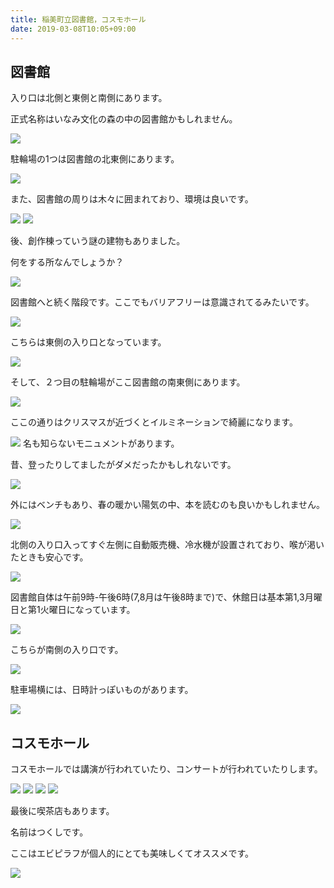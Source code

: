 ```yaml
---
title: 稲美町立図書館，コスモホール
date: 2019-03-08T10:05+09:00
---
```


## 図書館
入り口は北側と東側と南側にあります。

正式名称はいなみ文化の森の中の図書館かもしれません。

![](images/inami-library-cosmo-hall/20190303124344.jpg)

駐輪場の1つは図書館の北東側にあります。

![](images/inami-library-cosmo-hall/20190303124327.jpg)

また、図書館の周りは木々に囲まれており、環境は良いです。

![](images/inami-library-cosmo-hall/20190303124403.jpg)
![](images/inami-library-cosmo-hall/20190303124259.jpg)

後、創作棟っていう謎の建物もありました。

何をする所なんでしょうか？

![](images/inami-library-cosmo-hall/20190303124315.jpg)

図書館へと続く階段です。ここでもバリアフリーは意識されてるみたいです。

![](images/inami-library-cosmo-hall/20190303124354.jpg)

こちらは東側の入り口となっています。

![](images/inami-library-cosmo-hall/20190303124319.jpg)

そして、２つ目の駐輪場がここ図書館の南東側にあります。

![](images/inami-library-cosmo-hall/20190303124350.jpg)

ここの通りはクリスマスが近づくとイルミネーションで綺麗になります。

![](images/inami-library-cosmo-hall/20190303124413.jpg)
名も知らないモニュメントがあります。

昔、登ったりしてましたがダメだったかもしれないです。

![](images/inami-library-cosmo-hall/20190303124408.jpg)

外にはベンチもあり、春の暖かい陽気の中、本を読むのも良いかもしれません。

![](images/inami-library-cosmo-hall/20190303124308.jpg)

北側の入り口入ってすぐ左側に自動販売機、冷水機が設置されており、喉が渇いたときも安心です。

![](images/inami-library-cosmo-hall/20190303124339.jpg)

図書館自体は午前9時-午後6時(7,8月は午後8時まで)で、休館日は基本第1,3月曜日と第1火曜日になっています。

![](images/inami-library-cosmo-hall/20190303124334.jpg)

こちらが南側の入り口です。

![](images/inami-library-cosmo-hall/20190303124618.jpg)

駐車場横には、日時計っぽいものがあります。

![](images/inami-library-cosmo-hall/20190303124419.jpg)

## コスモホール

コスモホールでは講演が行われていたり、コンサートが行われていたりします。

![](images/inami-library-cosmo-hall/20190303124628.jpg)
![](images/inami-library-cosmo-hall/20190303124614.jpg)
![](images/inami-library-cosmo-hall/20190303124633.jpg)
![](images/inami-library-cosmo-hall/20190303124609.jpg)

最後に喫茶店もあります。

名前はつくしです。

ここはエビピラフが個人的にとても美味しくてオススメです。

![](images/inami-library-cosmo-hall/20190303124639.jpg)
